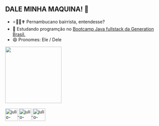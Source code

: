 ## DALE MINHA MAQUINA! 👋
    
- ⭐🌈🌞✟ Pernambucano bairrista, entendesse?
- 🌱 Estudando programção no [Bootcamp Java fullstack da Generation Brasil.](https://brazil.generation.org/)
- 😄 Pronomes: Ele / Dele

<div>
  <a href="https://github.com/JU7I0">
  <img height="180em" src="https://github-readme-stats.vercel.app/api?username=JU7I0&show_icons=true&theme=swift&include_all_commits=true&count_private=true"/>
</div>

 <div style="display: inline_block"><br>
  <img align="center" alt="julio-html5" height="40" width="40" src="https://cdn.jsdelivr.net/gh/devicons/devicon/icons/html5/html5-original.svg" />
  <img align="center" alt="julio-css3" height="40" width="40" src="https://cdn.jsdelivr.net/gh/devicons/devicon/icons/css3/css3-original.svg" />
  <img align="center" alt="julio-python" height="40" width="40" src="https://cdn.jsdelivr.net/gh/devicons/devicon/icons/python/python-original.svg" />
</div>
